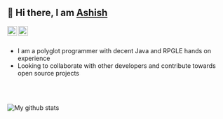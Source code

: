 ## 👋 Hi there, I am [Ashish][linkedin]

[<img align="left" alt="suryaprava | LinkedIn" width="22px" src="https://cdn.jsdelivr.net/npm/simple-icons@v3/icons/linkedin.svg" />][linkedin]
[<img align="left" alt="suryaprava | Instagram" width="22px" src="https://cdn.jsdelivr.net/npm/simple-icons@v3/icons/instagram.svg" />][instagram]

<br/>
<br/>

- I am a polyglot programmer with decent Java and RPGLE hands on experience
- Looking to collaborate with other developers and contribute towards open source projects

<br/>
<br/>

![My github stats](https://github-readme-stats.vercel.app/api?username=suryaprava&show_icons=true)

[linkedin]: https://linkedin.com/in/arsatapathy
[instagram]: https://www.instagram.com/arsatapathy/
